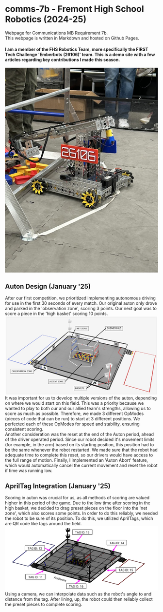 # comms-7b - Fremont High School Robotics (2024-25)
Webpage for Communications MB Requirement 7b.    
This webpage is written in Markdown and hosted on Github Pages.   
#### I am a member of the FHS Robotics Team, more specifically the FIRST Tech Challenge 'Emberbots (26106)' team. This is a demo site with a few articles regarding key contributions I made this season.
     
![Robot image](./pictures/robot.jpeg)
     
## Auton Design (January '25)
After our first competition, we prioritized implementing autonomous driving for use in the first 30 seconds of every match. Our original auton only drove and parked in the 'observation zone', scoring 3 points. Our next goal was to score a piece in the 'high basket' scoring 10 points.  
![Field Image](./pictures/field.png)   
It was important for us to develop multiple versions of the auton, depending on where we would start on this field. This was a priority because we wanted to play to both our and our allied team's strengths, allowing us to score as much as possible. Therefore, we made 3 different OpModes (pieces of code that can be run) to start at 3 different positions. We perfected each of these OpModes for speed and stability, ensuring consistent scoring.   
Another consideration was the reset at the end of the Auton period, ahead of the driver operated period. Since our robot decided it's movement limits (for example, in the arm) based on its starting position, this position had to be the same whenever the robot restarted. We made sure that the robot had adequate time to complete this reset, so our drivers would have access to the full range of motion. Finally, I implemented an 'Auton Abort' feature, which would automatically cancel the current movement and reset the robot if time was running low.
   
## AprilTag Integration (January '25)
Scoring in auton was crucial for us, as all methods of scoring are valued higher in this period of the game. Due to the low time after scoring in the high basket, we decided to drag preset pieces on the floor into the 'net zone', which also scores some points. In order to do this reliably, we needed the robot to be sure of its position. To do this, we utilized AprilTags, which are QR code like tags around the field.     
![AprilTags Image](./pictures/april.png)
Using a camera, we can interpolate data such as the robot's angle to and distance from the tag. After lining, up, the robot could then reliably collect the preset pieces to complete scoring.

## 
